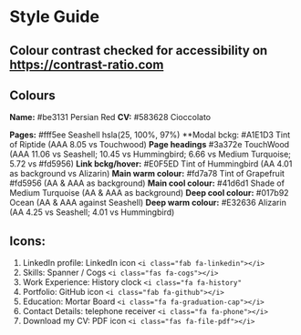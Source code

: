 # Style Guide

## Colour contrast checked for accessibility on https://contrast-ratio.com
## Colours

**Name:** 	            #be3131     Persian Red
**CV:** 		        #583628     Cioccolato

**Pages:**              #fff5ee     Seashell   hsla(25, 100%, 97%)
**Modal bckg:           #A1E1D3     Tint of Riptide (AAA 8.05 vs Touchwood)
**Page headings**       #3a372e     TouchWood (AAA 11.06 vs Seashell; 10.45 vs Hummingbird;                                               6.66 vs Medium Turquoise; 5.72 vs #fd5956)
**Link bckg/hover:**    #E0F5ED     Tint of Hummingbird (AA 4.01 as background vs Alizarin)
**Main warm colour:**   #fd7a78     Tint of Grapefruit #fd5956 (AA & AAA as background)
**Main cool colour:**   #41d6d1     Shade of Medium Turquoise (AA & AAA as background)
**Deep cool colour:**   #017b92     Ocean (AA & AAA against Seashell)
**Deep warm colour:**   #E32636     Alizarin (AA 4.25 vs Seashell; 4.01 vs Hummingbird)

## Icons:
1. LinkedIn profile:  LinkedIn icon         ``<i class="fab fa-linkedin"></i>``
3. Skills:            Spanner / Cogs        ``<i class="fas fa-cogs"></i>``
4. Work Experience:   History clock         ``<i class="fa fa-history"``
5. Portfolio:         GitHub icon           ``<i class="fab fa-github"></i>``
6. Education:         Mortar Board          ``<i class="fa fa-graduation-cap"></i>``
7. Contact Details:   telephone receiver    ``<i class="fa fa-phone"></i>``
8. Download my CV:    PDF icon              ``<i class="fas fa-file-pdf"></i>``